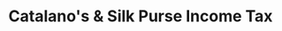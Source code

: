 ---
title: "Catalano's & Silk Purse Income Tax"
url: /westfield/catalanos-and-silk-purse-income-tax/
shop: antiques
---